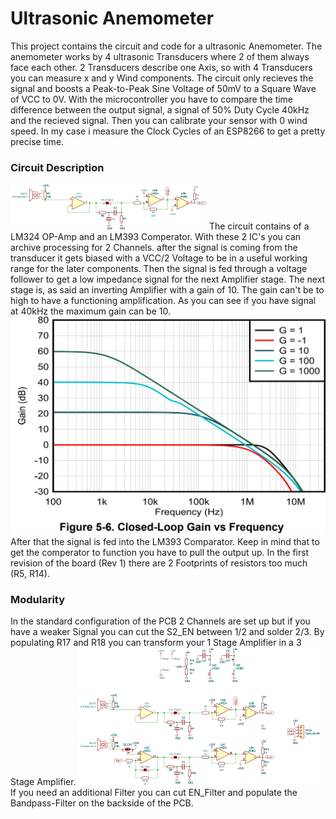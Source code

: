 # Ultrasonic Anemometer

This project contains the circuit and code for a ultrasonic Anemometer. The anemometer works by 4 ultrasonic Transducers where 2 of them always face each other. 2 Transducers describe one Axis, so with 4 Transducers you can measure x and y Wind components. The circuit only recieves the signal and boosts a Peak-to-Peak Sine Voltage of 50mV to a Square Wave of VCC to 0V. With the microcontroller you have to compare the time difference between the output signal, a signal of 50% Duty Cycle 40kHz and the recieved signal. Then you can calibrate your sensor with 0 wind speed. In my case i measure the Clock Cycles of an ESP8266 to get a pretty precise time.



### Circuit Description

![single_amp.svg](images/single_amp.svg)
The circuit contains of a LM324 OP-Amp and an LM393 Comperator. With these 2 IC's you can archive processing for 2 Channels. after the signal is coming from the transducer it gets biased with a VCC/2 Voltage to be in a useful working range for the later components. Then the signal is fed through a voltage follower to get a low impedance signal for the next Amplifier stage. The next stage is, as said an inverting Amplifier with a gain of 10. The gain can't be to high to have a functioning amplification. As you can see if you have signal at 40kHz the maximum gain can be 10. 
![ClosedLoopGain.png](images/ClosedLoopGain.png)
After that the signal is fed into the LM393 Comparator. Keep in mind that to get the comperator to function you have to pull the output up. In the first revision of the board  (Rev 1) there are 2 Footprints of resistors too much (R5, R14).



### Modularity

In the standard configuration of the PCB 2 Channels are set up but if you have a weaker Signal you can cut the S2_EN between 1/2 and solder 2/3. By populating R17 and R18 you can transform your 1 Stage Amplifier in a 3 Stage Amplifier.
![anemometer.svg](images/anemometer.svg)
If you need an additional Filter you can cut EN_Filter and populate the Bandpass-Filter on the backside of the PCB.


